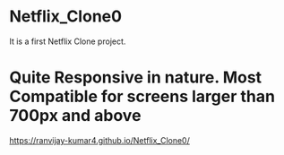 # Netflix_Clone0
It is a first Netflix Clone project.

# Quite Responsive in nature. Most Compatible for screens larger than 700px and above
https://ranvijay-kumar4.github.io/Netflix_Clone0/

